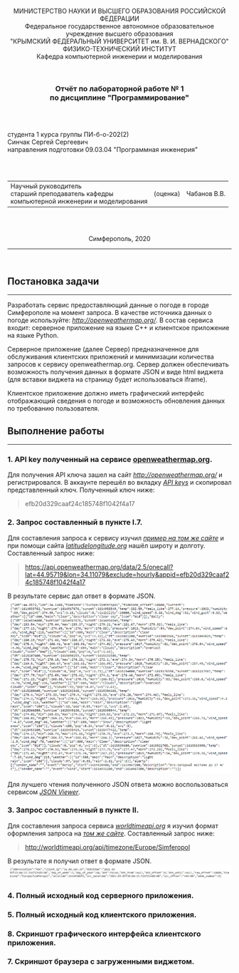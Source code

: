 <p align="center">МИНИСТЕРСТВО НАУКИ  И ВЫСШЕГО ОБРАЗОВАНИЯ РОССИЙСКОЙ ФЕДЕРАЦИИ<br>
Федеральное государственное автономное образовательное учреждение высшего образования<br>
"КРЫМСКИЙ ФЕДЕРАЛЬНЫЙ УНИВЕРСИТЕТ им. В. И. ВЕРНАДСКОГО"<br>
ФИЗИКО-ТЕХНИЧЕСКИЙ ИНСТИТУТ<br>
Кафедра компьютерной инженерии и моделирования</p>
<br>
<h3 align="center">Отчёт по лабораторной работе № 1<br> по дисциплине "Программирование"</h3>
<br><br>
<p>студента 1 курса группы ПИ-б-о-202(2)<br>
Синчак Сергей Сергеевич<br>
направления подготовки 09.03.04 "Программная инженерия"</p>
<br><br>
<table>
<tr><td>Научный руководитель<br> старший преподаватель кафедры<br> компьютерной инженерии и моделирования</td>
<td>(оценка)</td>
<td>Чабанов В.В.</td>
</tr>
</table>
<br><br>
<p align="center">Симферополь, 2020</p>
<hr>
<br>

## Постановка задачи
---

Разработать сервис предоставляющий данные о погоде в городе Симферополе на момент запроса.  В качестве источника данных о погоде используйте: *http://openweathermap.org/*. В состав сервиса входит: серверное приложение на языке С++ и клиентское приложение на языке Python.

Серверное приложение (далее Сервер) предназначенное для обслуживания клиентских приложений и минимизации количества запросов к сервису openweathermap.org. Сервер должен обеспечивать возможность получения данных в формате JSON и виде html виджета (для вставки виджета на страницу будет использоваться iframe).

Клиентское приложение должно иметь графический интерфейс отображающий сведения о погоде и возможность обновления данных по требованию пользователя.

## Выполнение работы
---
### 1. API key полученный на сервисе [openweathermap.org](http://openweathermap.org/).

Для получения API ключа зашел на сайт *http://openweathermap.org/* и регистрировался. В аккаунте перешёл во вкладку [*API keys*](https://home.openweathermap.org/api_keys) и скопировал представленный ключ. Полученный ключ ниже:
>efb20d329caaf24c185748f1042f4a17

### 2. Запрос составленный в пункте I.7.
Для составления запроса к сервису изучил [*пример на том же сайте*](https://openweathermap.org/api/one-call-api#current) и при помощи сайта [*latitudelongitude.org*](https://latitudelongitude.org) нашёл широту и долготу. Составленный запрос ниже:
>https://api.openweathermap.org/data/2.5/onecall?lat=44.95719&lon=34.11079&exclude=hourly&appid=efb20d329caaf24c185748f1042f4a17

В результате сервис дал ответ в формате JSON.
![*Рис.1. Ответ сервиса OpenWeatherMap*](./Pic/Pic1.png)

Для лучшего чтения полученного JSON ответа можно воспользоваться сервисом [*JSON Viewer*](https://codebeautify.org/jsonviewer).

### 3. Запрос составленный в пункте II.
Для составления запроса сервиса [*worldtimeapi.org*](http://worldtimeapi.org) я изучил формат оформления запроса на [*том же сайте*](http://worldtimeapi.org/pages/schema). Составленный запрос ниже:
>http://worldtimeapi.org/api/timezone/Europe/Simferopol

В результате я получил ответ в формате JSON.
![*Рис.2. Ответ сервиса WorldTimeAPI*](./Pic/Pic2.png)
### 4. Полный исходный код серверного приложения.
### 5. Полный исходный код клиентского приложения.
### 8. Скриншот графического интерфейса клиентского приложения.
### 7. Скриншот браузера с загруженными виджетом.

